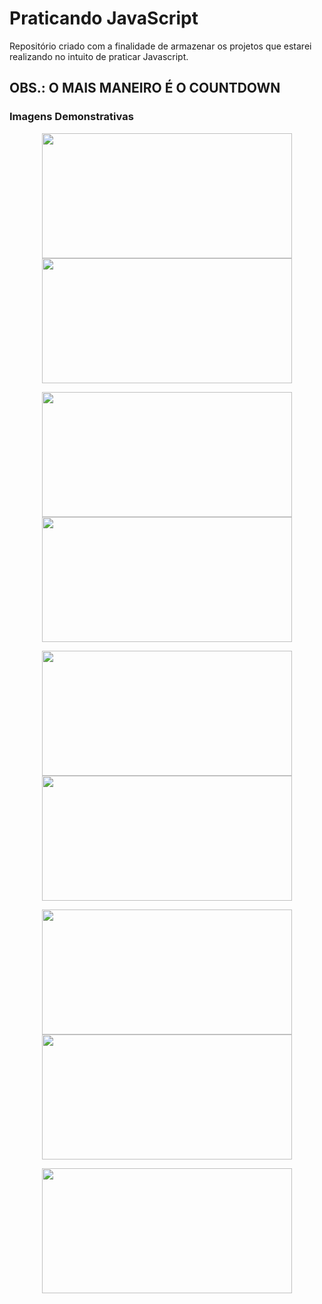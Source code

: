 # Praticando JavaScript

Repositório criado com a finalidade de armazenar os projetos que estarei realizando no intuito de praticar Javascript.
## OBS.: O MAIS MANEIRO É O COUNTDOWN
### Imagens Demonstrativas
<p align="center">
  <img src="https://github.com/raissaqueiroz/praticandojs/blob/master/screenshots/analisando-numeros.png" width=400 height=200/>
  <img src="https://github.com/raissaqueiroz/praticandojs/blob/master/screenshots/calculaflex.png" width=400 height=200/>
</p>
<p align="center">
  <img src="https://github.com/raissaqueiroz/praticandojs/blob/master/screenshots/hora-dia.png" width=400 height=200/>
  <img src="https://github.com/raissaqueiroz/praticandojs/blob/master/screenshots/jokenpo.png" width=400 height=200/>
</p>
<p align="center">
  <img src="https://github.com/raissaqueiroz/praticandojs/blob/master/screenshots/lampada.png" width=400 height=200/>
  <img src="https://github.com/raissaqueiroz/praticandojs/blob/master/screenshots/slideshow.png" width=400 height=200/>
</p>
<p align="center">
  <img src="https://github.com/raissaqueiroz/praticandojs/blob/master/screenshots/tabuada.png" width=400 height=200/>
  <img src="https://github.com/raissaqueiroz/praticandojs/blob/master/screenshots/vamos-contar.png" width=400 height=200/>
</p>
<p align="center">
  <img src="https://github.com/raissaqueiroz/praticandojs/blob/master/screenshots/verificando-idade.png" width=400 height=200/>
</p>

